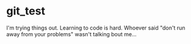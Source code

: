 # git_test
I'm trying things out. Learning to code is hard. Whoever said "don't run away from your problems" wasn't talking bout me...